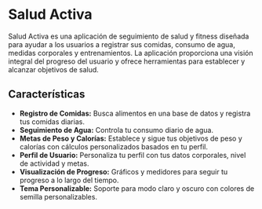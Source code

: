 # Salud Activa

Salud Activa es una aplicación de seguimiento de salud y fitness diseñada para ayudar a los usuarios a registrar sus comidas, consumo de agua, medidas corporales y entrenamientos. La aplicación proporciona una visión integral del progreso del usuario y ofrece herramientas para establecer y alcanzar objetivos de salud.

## Características

*   **Registro de Comidas:** Busca alimentos en una base de datos y registra tus comidas diarias.
*   **Seguimiento de Agua:** Controla tu consumo diario de agua.
*   **Metas de Peso y Calorías:** Establece y sigue tus objetivos de peso y calorías con cálculos personalizados basados en tu perfil.
*   **Perfil de Usuario:** Personaliza tu perfil con tus datos corporales, nivel de actividad y metas.
*   **Visualización de Progreso:** Gráficos y medidores para seguir tu progreso a lo largo del tiempo.
*   **Tema Personalizable:** Soporte para modo claro y oscuro con colores de semilla personalizables.
